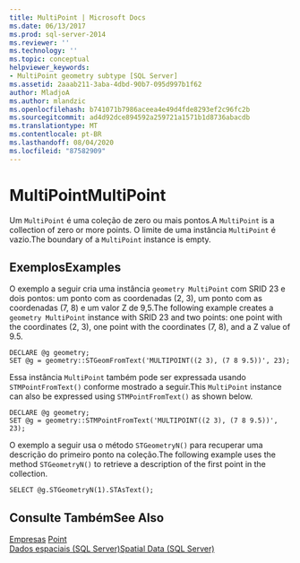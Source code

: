 ```yaml
---
title: MultiPoint | Microsoft Docs
ms.date: 06/13/2017
ms.prod: sql-server-2014
ms.reviewer: ''
ms.technology: ''
ms.topic: conceptual
helpviewer_keywords:
- MultiPoint geometry subtype [SQL Server]
ms.assetid: 2aaab211-3aba-4dbd-90b7-095d997b1f62
author: MladjoA
ms.author: mlandzic
ms.openlocfilehash: b741071b7986aceea4e49d4fde8293ef2c96fc2b
ms.sourcegitcommit: ad4d92dce894592a259721a1571b1d8736abacdb
ms.translationtype: MT
ms.contentlocale: pt-BR
ms.lasthandoff: 08/04/2020
ms.locfileid: "87582909"
---
```

# <a name="multipoint"></a><span data-ttu-id="89457-102">MultiPoint</span><span class="sxs-lookup"><span data-stu-id="89457-102">MultiPoint</span></span>
  <span data-ttu-id="89457-103">Um `MultiPoint` é uma coleção de zero ou mais pontos.</span><span class="sxs-lookup"><span data-stu-id="89457-103">A `MultiPoint` is a collection of zero or more points.</span></span> <span data-ttu-id="89457-104">O limite de uma instância `MultiPoint` é vazio.</span><span class="sxs-lookup"><span data-stu-id="89457-104">The boundary of a `MultiPoint` instance is empty.</span></span>  
  
## <a name="examples"></a><span data-ttu-id="89457-105">Exemplos</span><span class="sxs-lookup"><span data-stu-id="89457-105">Examples</span></span>  
 <span data-ttu-id="89457-106">O exemplo a seguir cria uma instância `geometry MultiPoint` com SRID 23 e dois pontos: um ponto com as coordenadas (2, 3), um ponto com as coordenadas (7, 8) e um valor Z de 9,5.</span><span class="sxs-lookup"><span data-stu-id="89457-106">The following example creates a `geometry MultiPoint` instance with SRID 23 and two points: one point with the coordinates (2, 3), one point with the coordinates (7, 8), and a Z value of 9.5.</span></span>  
  
```  
DECLARE @g geometry;  
SET @g = geometry::STGeomFromText('MULTIPOINT((2 3), (7 8 9.5))', 23);  
```  
  
 <span data-ttu-id="89457-107">Essa instância `MultiPoint` também pode ser expressada usando `STMPointFromText()` conforme mostrado a seguir.</span><span class="sxs-lookup"><span data-stu-id="89457-107">This `MultiPoint` instance can also be expressed using `STMPointFromText()` as shown below.</span></span>  
  
```  
DECLARE @g geometry;  
SET @g = geometry::STMPointFromText('MULTIPOINT((2 3), (7 8 9.5))', 23);  
```  
  
 <span data-ttu-id="89457-108">O exemplo a seguir usa o método `STGeometryN()` para recuperar uma descrição do primeiro ponto na coleção.</span><span class="sxs-lookup"><span data-stu-id="89457-108">The following example uses the method `STGeometryN()` to retrieve a description of the first point in the collection.</span></span>  
  
```  
SELECT @g.STGeometryN(1).STAsText();  
```  
  
## <a name="see-also"></a><span data-ttu-id="89457-109">Consulte Também</span><span class="sxs-lookup"><span data-stu-id="89457-109">See Also</span></span>  
 <span data-ttu-id="89457-110">[Empresas](point.md) </span><span class="sxs-lookup"><span data-stu-id="89457-110">[Point](point.md) </span></span>  
 [<span data-ttu-id="89457-111">Dados espaciais &#40;SQL Server&#41;</span><span class="sxs-lookup"><span data-stu-id="89457-111">Spatial Data &#40;SQL Server&#41;</span></span>](spatial-data-sql-server.md)  
  
  
